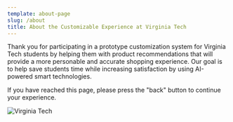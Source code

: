 ```yaml
---
template: about-page
slug: /about
title: About the Customizable Experience at Virginia Tech
---
```

Thank you for participating in a prototype customization system for Virginia Tech students by helping them with product recommendations that will provide a more personable and accurate shopping experience. Our goal is to help save students time while increasing satisfaction by using AI-powered smart technologies.

I﻿f you have reached this page, please press the "back" button to continue your experience.

![Virginia Tech](/assets/vt_logo.jpg "Virginia Tech")